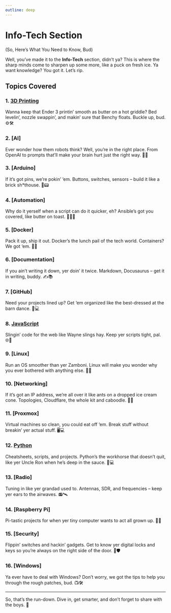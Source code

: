 ```yaml
---
outline: deep
---
```


# Info-Tech Section
(So, Here’s What You Need to Know, Bud)

Well, you’ve made it to the **Info-Tech** section, didn’t ya? This is where the sharp minds come to sharpen up some more, like a puck on fresh ice. Ya want knowledge? You got it. Let’s rip.

## Topics Covered

### 1. [**3D Printing**](/3d-printing/overview)
Wanna keep that Ender 3 printin’ smooth as butter on a hot griddle? Bed levelin’, nozzle swappin’, and makin’ sure that Benchy floats. Buckle up, bud. ⚙️🛠️

### 2. [**AI**]
Ever wonder how them robots think? Well, you’re in the right place. From OpenAI to prompts that’ll make your brain hurt just the right way. 🤖💡

### 3. [**Arduino**]
If it’s got pins, we’re pokin’ ‘em. Buttons, switches, sensors – build it like a brick sh*thouse. 🔧📟

### 4. [**Automation**]
Why do it yerself when a script can do it quicker, eh? Ansible’s got you covered, like butter on toast. 🧑‍💻🤖

### 5. [**Docker**]
Pack it up, ship it out. Docker’s the lunch pail of the tech world. Containers? We got ‘em. 🚜🐋

### 6. [**Documentation**]
If you ain’t writing it down, yer doin’ it twice. Markdown, Docusaurus – get it in writing, buddy. ✍️📚

### 7. [**GitHub**]
Need your projects lined up? Get ‘em organized like the best-dressed at the barn dance. 🦆💻

### 8. [**JavaScript**](/js/)
Slingin’ code for the web like Wayne slings hay. Keep yer scripts tight, pal. 🌐📜

### 9. [**Linux**]
Run an OS smoother than yer Zamboni. Linux will make you wonder why you ever bothered with anything else. 🍁🐧

### 10. [**Networking**]
If it’s got an IP address, we’re all over it like ants on a dropped ice cream cone. Topologies, Cloudflare, the whole kit and caboodle. 🛜🔗

### 11. [**Proxmox**]
Virtual machines so clean, you could eat off ‘em. Break stuff without breakin’ yer actual stuff. 🖥️💻

### 12. [**Python**](/py/)
Cheatsheets, scripts, and projects. Python’s the workhorse that doesn’t quit, like yer Uncle Ron when he’s deep in the sauce. 🐍💻

### 13. [**Radio**]
Tuning in like yer grandad used to. Antennas, SDR, and frequencies – keep yer ears to the airwaves. 📻🛰️

### 14. [**Raspberry Pi**]
Pi-tastic projects for when yer tiny computer wants to act all grown up. 🍓💡

### 15. [**Security**]
Flippin’ switches and hackin’ gadgets. Get to know yer digital locks and keys so you’re always on the right side of the door. 🔐🛡️

### 16. [**Windows**]
Ya ever have to deal with Windows? Don’t worry, we got the tips to help you through the rough patches, bud. 📺🛠️

---

So, that’s the run-down. Dive in, get smarter, and don’t forget to share with the boys. 🍻